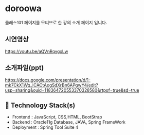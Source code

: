 # doroowa
클래스101 페이지를 모티브로 한 강의 소개 페이지 입니다.   
## 시연영상   
https://youtu.be/aQVnRqvgxLw   
## 소개파일(ppt)   
https://docs.google.com/presentation/d/1-mk7CkX1Wq_ICACtAogSdXrBn6APgwY4/edit?usp=sharing&ouid=118364720553370328580&rtpof=true&sd=true   
## 🔨  Technology Stack(s)
-   Frontend : JavaScript, CSS,HTML, BootStrap
-   Backend : Oracle11g Database, JAVA, Spring FrameWork
-   Deployment : Spring Tool Suite 4
